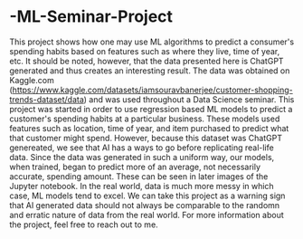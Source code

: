 # -ML-Seminar-Project
This project shows how one may use ML algorithms to predict a consumer's spending habits based on features such as where they live, time of year, etc. It should be noted, however, that the data presented here is ChatGPT generated and thus creates an interesting result. The data was obtained on Kaggle.com (https://www.kaggle.com/datasets/iamsouravbanerjee/customer-shopping-trends-dataset/data) and was used throughout a Data Science seminar.
This project was started in order to use regression based ML models to predict a customer's spending habits at a particular business. These models used features such as location, time of year, and item purchased to predict what that customer might spend. However, because this dataset was ChatGPT genereated, we see that AI has a ways to go before replicating real-life data. Since the data was generated in such a uniform way, our models, when trained, began to predict more of an average, not necessarily accurate, spending amount. These can be seen in later images of the Jupyter notebook. In the real world, data is much more messy in which case, ML models tend to excel. We can take this project as a warning sign that AI generated data should not always be comparable to the randomn and erratic nature of data from the real world.
For more information about the project, feel free to reach out to me.
